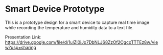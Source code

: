 # Smart Device Prototype
 
 This is a prototype design for a smart device to capture real time image while recording the temperature and humidity data to a text file.
 
 Presentation Link: https://drive.google.com/file/d/1uIZl0iJo7DbNLJ68ZzOf2OgcoTTTEz8w/view?usp=sharing
 
